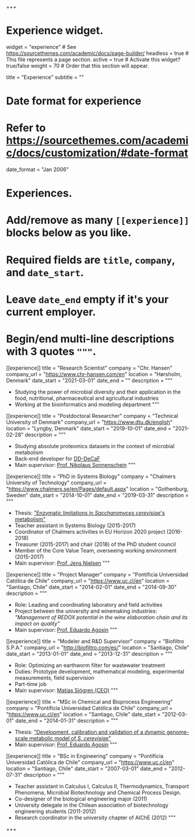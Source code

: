 +++
# Experience widget.
widget = "experience"  # See https://sourcethemes.com/academic/docs/page-builder/
headless = true  # This file represents a page section.
active = true  # Activate this widget? true/false
weight = 70  # Order that this section will appear.

title = "Experience"
subtitle = ""

# Date format for experience
#   Refer to https://sourcethemes.com/academic/docs/customization/#date-format
date_format = "Jan 2006"

# Experiences.
#   Add/remove as many `[[experience]]` blocks below as you like.
#   Required fields are `title`, `company`, and `date_start`.
#   Leave `date_end` empty if it's your current employer.
#   Begin/end multi-line descriptions with 3 quotes `"""`.
[[experience]]
  title = "Research Scientist"
  company = "Chr. Hansen"
  company_url = "https://www.chr-hansen.com/en"
  location = "Hørsholm, Denmark"
  date_start = "2021-03-01"
  date_end = ""
  description = """
  * Studying the power of microbial diversity and their application in the food, nutritional, pharmaceutical and agricultural industries 
  * Working at the bioinformatics and modeling department
  """

[[experience]]
  title = "Postdoctoral Researcher"
  company = "Technical University of Denmark"
  company_url = "https://www.dtu.dk/english"
  location = "Lyngby, Denmark"
  date_start = "2019-10-01"
  date_end = "2021-02-28"
  description = """
  * Studying absolute proteomics datasets in the context of microbial metabolism
  * Back-end developer for [DD-DeCaF](http://dd-decaf.eu/)
  * Main supervisor: [Prof. Nikolaus Sonnenschein](https://www.dtu.dk/english/service/phonebook/person?id=87972&tab=1)
  """

[[experience]]
  title = "PhD in Systems Biology"
  company = "Chalmers University of Technology"
  company_url = "https://www.chalmers.se/en/Pages/default.aspx"
  location = "Gothenburg, Sweden"
  date_start = "2014-10-01"
  date_end = "2019-03-31"
  description = """
  * Thesis: ["Enzymatic limitations in _Saccharomyces cerevisiae_'s metabolism"](https://research.chalmers.se/publication/508870)
  * Teacher assistant in Systems Biology (2015-2017)
  * Coordinator of Chalmers activities in EU Horizon 2020 project (2016-2018)
  * Treasurer (2015-2017) and chair (2018) of the PhD student council
  * Member of the Core Value Team, overseeing working environment (2015-2017)
  * Main supervisor: [Prof. Jens Nielsen](https://bioinnovationinstitute.com/team/jens-nielsen/)
  """

[[experience]]
  title = "Project Manager"
  company = "Pontificia Universidad Católica de Chile"
  company_url = "https://www.uc.cl/en"
  location = "Santiago, Chile"
  date_start = "2014-02-01"
  date_end = "2014-09-30"
  description = """
  * Role: Leading and coordinating laboratory and field activities
  * Project between the university and winemaking industries: _"Management of REDOX potential in the wine elaboration chain and its impact on quality"_
  * Main supervisor: [Prof. Eduardo Agosin](https://www.ing.uc.cl/en/academicos-e-investigadores/eduardo-agosin-trumper/)
  """

[[experience]]
  title = "Modeler and R&D Supervisor"
  company = "Biofiltro S.P.A."
  company_url = "http://biofiltro.com/es/"
  location = "Santiago, Chile"
  date_start = "2013-01-01"
  date_end = "2013-12-31"
  description = """
  * Role: Optimizing an earthworm filter for wastewater treatment
  * Duties: Prototype development, mathematical modeling, experimental measurements, field supervision
  * Part-time job
  * Main supervisor: [Matías Sjögren (CEO)](https://www.linkedin.com/in/matias-sjogren-023a9a12/)
  """

[[experience]]
  title = "MSc in Chemical and Bioprocess Engineering"
  company = "Pontificia Universidad Católica de Chile"
  company_url = "https://www.uc.cl/en"
  location = "Santiago, Chile"
  date_start = "2012-03-01"
  date_end = "2014-01-31"
  description = """
  * Thesis: ["Development, calibration and validation of a dynamic genome-scale metabolic model of _S. cerevisiae_"](https://repositorio.uc.cl/handle/11534/2965)
  * Main supervisor: [Prof. Eduardo Agosin](https://www.ing.uc.cl/en/academicos-e-investigadores/eduardo-agosin-trumper/)
  """

[[experience]]
  title = "BSc in Engineering"
  company = "Pontificia Universidad Católica de Chile"
  company_url = "https://www.uc.cl/en"
  location = "Santiago, Chile"
  date_start = "2007-03-01"
  date_end = "2012-07-31"
  description = """
  * Teacher assistant in Calculus I, Calculus II, Thermodynamics, Transport Phenomena, Microbial Biotechnology and Chemical Process Design.
  * Co-designer of the biological engineering major (2011)
  * University delegate in the Chilean association of biotechnology engineering students (2011-2012)
  * Research coordinator in the university chapter of AIChE (2012)
  """

+++
